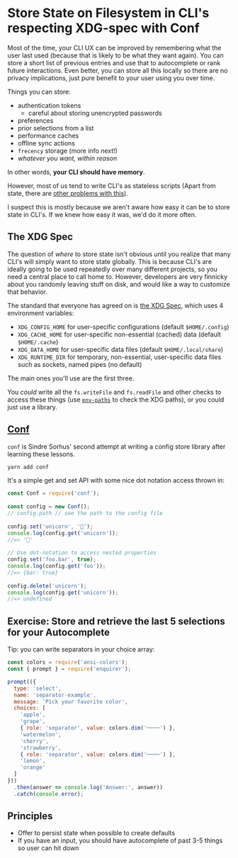 # Store State on Filesystem in CLI's respecting XDG-spec with Conf

Most of the time, your CLI UX can be improved by remembering what the user last used (because that is likely to be what they want again). You can store a short list of previous entries and use that to autocomplete or rank future interactions. Even better, you can store all this locally so there are no privacy implications, just pure benefit to your user using you over time.

Things you can store:

- authentication tokens
  - careful about storing unencrypted passwords
- preferences
- prior selections from a list
- performance caches
- offline sync actions
- `frecency` storage (more info next!)
- *whatever you want, within reason*

In other words, **your CLI should have memory**. 

However, most of us tend to write CLI's as stateless scripts (Apart from state, there are [other problems with this](https://www.youtube.com/watch?v=ZueoIYnHiaI&feature=emb_title)).

I suspect this is mostly because we aren't aware how easy it can be to store state in CLI's. If we knew how easy it was, we'd do it more often.

## The XDG Spec

The question of *where* to store state isn't obvious until you realize that many CLI's will simply want to store state globally. This is because CLI's are ideally going to be used repeatedly over many different projects, so you need a central place to call home to. However, developers are very finnicky about you randomly leaving stuff on disk, and would like a way to customize that behavior.

The standard that everyone has agreed on is [the XDG Spec](https://wiki.archlinux.org/index.php/XDG_Base_Directory), which uses 4 environment variables: 

- `XDG_CONFIG_HOME` for user-specific configurations (default `$HOME/.config`)
- `XDG_CACHE_HOME` for user-specific non-essential (cached) data (default `$HOME/.cache`)
- `XDG_DATA_HOME` for user-specific data files (default `$HOME/.local/share`)
- `XDG_RUNTIME_DIR` for temporary, non-essential, user-specific data files such as sockets, named pipes (no default)

The main ones you'll use are the first three.

You *could* write all the `fs.writeFile` and `fs.readFile` and other checks to access these things (use [`env-paths`](https://github.com/sindresorhus/env-paths#pathsconfig) to check the XDG paths), or you could just use a library.

## [Conf](https://www.npmjs.com/package/conf)

`conf` is Sindre Sorhus' second attempt at writing a config store library after learning these lessons.

```bash
yarn add conf
```

It's a simple get and set API with some nice dot notation access thrown in:

```js
const Conf = require('conf');
 
const config = new Conf();
// config.path // see the path to the config file
 
config.set('unicorn', '🦄');
console.log(config.get('unicorn'));
//=> '🦄'
 
// Use dot-notation to access nested properties
config.set('foo.bar', true);
console.log(config.get('foo'));
//=> {bar: true}
 
config.delete('unicorn');
console.log(config.get('unicorn'));
//=> undefined
```

## Exercise: Store and retrieve the last 5 selections for your Autocomplete

Tip: you can write separators in your choice array:

```js
const colors = require('ansi-colors');
const { prompt } = require('enquirer');

prompt(({
  type: 'select',
  name: 'separator-example',
  message: 'Pick your favorite color',
  choices: [
    'apple',
    'grape',
    { role: 'separator', value: colors.dim('────') },
    'watermelon',
    'cherry',
    'strawberry',
    { role: 'separator', value: colors.dim('────') },
    'lemon',
    'orange'
  ]
}))
  .then(answer => console.log('Answer:', answer))
  .catch(console.error);
```

## Principles

- Offer to persist state when possible to create defaults
- If you have an input, you should have autocomplete of past 3-5 things so user can hit down

